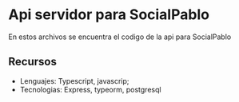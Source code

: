 # Api servidor para SocialPablo

En estos archivos se encuentra el codigo de la api para SocialPablo

## Recursos

- Lenguajes: Typescript, javascrip;
- Tecnologias: Express, typeorm, postgresql